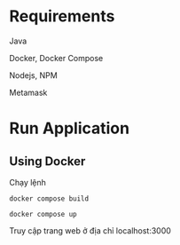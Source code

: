 # Requirements
Java

Docker, Docker Compose

Nodejs, NPM

Metamask


# Run Application
## Using Docker

Chạy lệnh 

`
    docker compose build 
`

`
    docker compose up
`

Truy cập trang web ở địa chỉ localhost:3000

